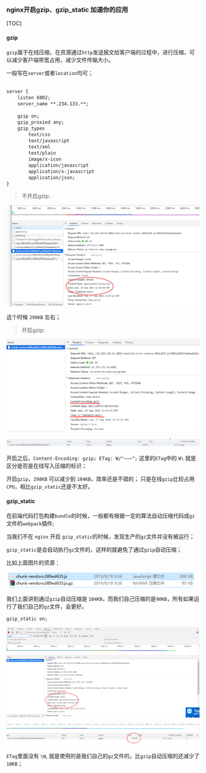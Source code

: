 ### nginx开启gzip、gzip_static 加速你的应用

[TOC]

#### gzip

`gzip`属于在线压缩，在资源通过`http`发送报文给客户端的过程中，进行压缩，可以减少客户端带宽占用，减少文件传输大小。

一般写在`server`或者`location`均可；
~~~nginx

server {
	listen 6002;
	server_name **.234.133.**;

	gzip on;
	gzip_proxied any;
	gzip_types
		text/css
		text/javascript
		text/xml
		text/plain
		image/x-icon
		application/javascript
		application/x-javascript
		application/json;
}

~~~

> 不开启gzip:

![1568810872445](assets/1568810872445.png)

这个时候 `298KB` 左右；

> 开启gzip:

![1568811020029](assets/1568811020029.png)

![1568811044342](assets/1568811044342.png)

开启之后，`Content-Encoding: gzip; ETag: W/"~~~";`
这里的`ETag`中的 `W\` 就是区分是否是在线写入压缩的标识；

开启`gzip`，`298KB` 可以减少到 `104KB`，效率还是不错的；
只是在线`gzip`比较占用`CPU`，相比`gzip_static`还是不太好。

#### gzip_static

在前端代码打包构建`bundle`的时候，一般都有根据一定的算法自动压缩代码成`gz`文件的`webpack`插件;

当我们不在 `nginx` 开启 `gzip_static`的时候，发现生产的`gz`文件并没有被运行；

`gzip_static`是会自动执行`gz`文件的，这样的就避免了通过`gzip`自动压缩；

比如上面图片的资源：

![1568811548745](assets/1568811548745.png)

我们上面讲到通过`gzip`自动压缩是 `104KB`，而我们自己压缩的是`90KB`，所有如果运行了我们自己的`gz`文件，会更好。

```nginx
gzip_static on;
```

![image-20190918223750703](assets/image-20190918223750703.png)

![image-20190918223809667](assets/image-20190918223809667.png)

`ETag`里面没有 `\W`, 就是使用的是我们自己的`gz`文件的，比`gzip`自动压缩的还减少了`10KB`；
